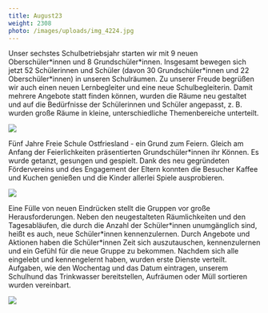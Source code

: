 ```yaml
---
title: August23
weight: 2308
photo: /images/uploads/img_4224.jpg
---
```

Unser sechstes Schulbetriebsjahr starten wir mit 9 neuen Oberschüler\*innen und 8 Grundschüler\*innen. Insgesamt bewegen sich jetzt 52 Schülerinnen und Schüler (davon 30 Grundschüler\*innen und 22 Oberschüler\*innen) in unseren Schulräumen. Zu unserer Freude begrüßen wir auch einen neuen Lernbegleiter und eine neue Schulbegleiterin.  Damit mehrere Angebote statt finden können, wurden die Räume neu gestaltet und auf die Bedürfnisse der Schülerinnen und Schüler angepasst, z. B. wurden große Räume in kleine, unterschiedliche Themenbereiche unterteilt. 

![](/images/uploads/aug2.jpg)

Fünf Jahre Freie Schule Ostfriesland - ein Grund zum Feiern. Gleich am Anfang der Feierlichkeiten präsentierten Grundschüler*innen ihr Können. Es wurde getanzt, gesungen und gespielt. Dank des neu gegründeten Fördervereins und des Engagement der Eltern konnten die Besucher Kaffee und Kuchen genießen und die Kinder allerlei Spiele ausprobieren. 

![](/images/uploads/img_4318.jpg)

Eine Fülle von neuen Eindrücken stellt die Gruppen vor große Herausforderungen. Neben den neugestalteten Räumlichkeiten und den Tagesabläufen, die durch die Anzahl der Schüler\*innen unumgänglich sind, heißt es auch, neue Schüler\*innen kennenzulernen. Durch Angebote und Aktionen haben die Schüler*innen Zeit sich auszutauschen, kennenzulernen und ein Gefühl für die neue Gruppe zu bekommen. Nachdem sich alle eingelebt und kennengelernt haben, wurden erste Dienste verteilt. Aufgaben, wie den Wochentag und das Datum eintragen, unserem Schulhund das Trinkwasser bereitstellen, Aufräumen oder Müll sortieren wurden vereinbart.

![](/images/uploads/img_4278.jpg)